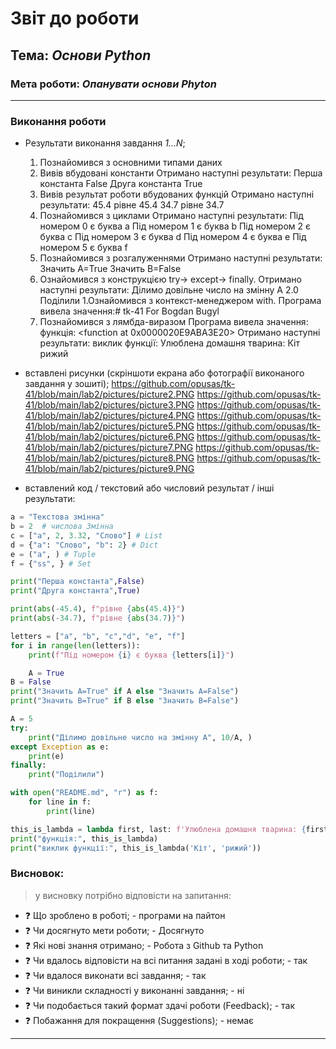 # Звіт до роботи
## Тема: _Основи Python_
### Мета роботи: _Опанувати основи Phyton_
---
### Виконання роботи
- Результати виконання завдання *1...N*;
    1. Познайомився з основними типами даних
    1. Вивів вбудовані константи
    Отримано наступні результати:
     Перша константа False
     Друга константа True
    1. Вивів результат роботи вбудованих функцій
    Отримано наступні результати:
    45.4 рівне 45.4
    34.7 рівне 34.7
    1. Познайомився з циклами
    Отримано наступні результати:
    Під номером 0 є буква a
    Під номером 1 є буква b
    Під номером 2 є буква c
    Під номером 3 є буква d
    Під номером 4 є буква e
    Під номером 5 є буква f
    1. Познайомився з розгалуженнями
    Отримано наступні результати:
    Значить А=True
    Значить B=False
    1. Ознайомився з конструкцією try-> except-> finally.
    Отримано наступні результати:
    Ділимо довільне число на змінну А 2.0
    Поділили
    1.Ознайомився з контекст-менеджером with.
    Програма вивела значення:# tk-41 For Bogdan Bugyl
    1. Познайомився з лямбда-виразом
    Програма вивела значення:
    функція: <function <lambda> at 0x0000020E9ABA3E20>
    Отримано наступні результати:
    виклик функції: Улюблена домашня тварина: Кіт рижий

- вставлені рисунки (скріншоти екрана або фотографії виконаного завдання у зошиті);
https://github.com/opusas/tk-41/blob/main/lab2/pictures/picture2.PNG
https://github.com/opusas/tk-41/blob/main/lab2/pictures/picture3.PNG
https://github.com/opusas/tk-41/blob/main/lab2/pictures/picture4.PNG
https://github.com/opusas/tk-41/blob/main/lab2/pictures/picture5.PNG
https://github.com/opusas/tk-41/blob/main/lab2/pictures/picture6.PNG
https://github.com/opusas/tk-41/blob/main/lab2/pictures/picture7.PNG
https://github.com/opusas/tk-41/blob/main/lab2/pictures/picture8.PNG
https://github.com/opusas/tk-41/blob/main/lab2/pictures/picture9.PNG



- вставлений код / текстовий або числовий результат / інші результати:
```python
a = "Текстова змінна"
b = 2  # числова Змінна
c = ["a", 2, 3.32, "Слово"] # List
d = {"a": "Слово", "b": 2} # Dict
e = ("a", ) # Tuple
f = {"ss", } # Set

print("Перша константа",False)
print("Друга константа",True)

print(abs(-45.4), f"рівне {abs(45.4)}")
print(abs(-34.7), f"рівне {abs(34.7)}")

letters = ["a", "b", "c","d", "e", "f"]
for i in range(len(letters)):
    print(f"Під номером {i} є буква {letters[i]}")

    A = True
B = False
print("Значить А=True" if A else "Значить А=False")
print("Значить B=True" if B else "Значить B=False")

A = 5
try:
    print("Ділимо довільне число на змінну А", 10/A, )
except Exception as e:
    print(e)
finally:
    print("Поділили")

with open("README.md", "r") as f:
    for line in f:
        print(line)

this_is_lambda = lambda first, last: f'Улюблена домашня тварина: {first} {last}'
print("функція:", this_is_lambda)
print("виклик функції:", this_is_lambda('Кіт', 'рижий'))
```
### Висновок: 
> у висновку потрібно відповісти на запитання:
- :question: Що зроблено в роботі; - програми на пайтон
- :question: Чи досягнуто мети роботи; - Досягнуто
- :question: Які нові знання отримано; - Робота з Github та Python
- :question: Чи вдалось відповісти на всі питання задані в ході роботи; - так
- :question: Чи вдалося виконати всі завдання; - так
- :question: Чи виникли складності у виконанні завдання; - ні
- :question: Чи подобається такий формат здачі роботи (Feedback); - так
- :question: Побажання для покращення (Suggestions); - немає
---